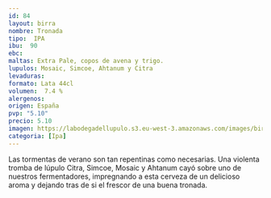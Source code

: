 ```yaml
--- 
id: 84
layout: birra
nombre: Tronada
tipo:  IPA
ibu:  90
ebc:
maltas: Extra Pale, copos de avena y trigo.
lupulos: Mosaic, Simcoe, Ahtanum y Citra
levaduras: 
formato: Lata 44cl
volumen:  7.4 %
alergenos: 
origen: España
pvp: "5.10"
precio: 5.10
imagen: https://labodegadellupulo.s3.eu-west-3.amazonaws.com/images/birras/tronada.jpg
categoria: [Ipa]
---
```

Las tormentas de verano son tan repentinas como necesarias. Una violenta tromba de lúpulo Citra, Simcoe, Mosaic y Ahtanum cayó sobre uno de nuestros fermentadores, impregnando a esta cerveza de un delicioso aroma y dejando tras de si el frescor de una buena tronada.




